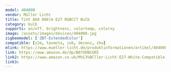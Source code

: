 ```yaml
---
model: 404000 
vendor: Müller Licht 
title: Tint A60 806lm E27 RGBCCT Bulb
category: bulb
supports: on/off, brightness, colortemp, colorxy
image: /assets/images/devices/404000.jpg
zigbeemodel: ['ZBT-ExtendedColor']
compatible: [z2m, tasmota, iob, deconz, zha]
mlink: https://www.mueller-licht.de/produktinformationen/artikel/404000/
link: https://www.amazon.de/dp/B07XDNCGR5
link2: https://www.amazon.co.uk/M%C3%BCller-Licht-E27-White-Compatible-Controllable-Dimmable/dp/B07CSFNJQP 
link3: 
---
```

